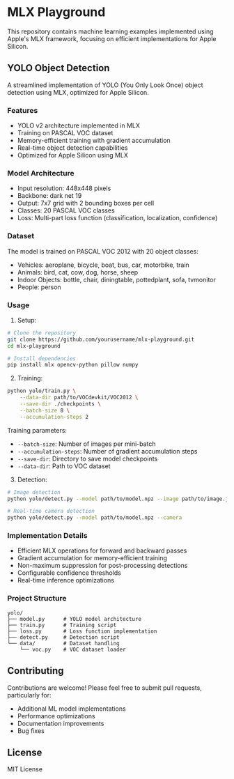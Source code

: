 # MLX Playground

This repository contains machine learning examples implemented using Apple's MLX framework, focusing on efficient implementations for Apple Silicon.

## YOLO Object Detection

A streamlined implementation of YOLO (You Only Look Once) object detection using MLX, optimized for Apple Silicon.

### Features
- YOLO v2 architecture implemented in MLX
- Training on PASCAL VOC dataset
- Memory-efficient training with gradient accumulation
- Real-time object detection capabilities
- Optimized for Apple Silicon using MLX

### Model Architecture
- Input resolution: 448x448 pixels
- Backbone: dark net 19
- Output: 7x7 grid with 2 bounding boxes per cell
- Classes: 20 PASCAL VOC classes
- Loss: Multi-part loss function (classification, localization, confidence)

### Dataset
The model is trained on PASCAL VOC 2012 with 20 object classes:
- Vehicles: aeroplane, bicycle, boat, bus, car, motorbike, train
- Animals: bird, cat, cow, dog, horse, sheep
- Indoor Objects: bottle, chair, diningtable, pottedplant, sofa, tvmonitor
- People: person

### Usage

1. Setup:
```bash
# Clone the repository
git clone https://github.com/yourusername/mlx-playground.git
cd mlx-playground

# Install dependencies
pip install mlx opencv-python pillow numpy
```

2. Training:
```bash
python yolo/train.py \
    --data-dir path/to/VOCdevkit/VOC2012 \
    --save-dir ./checkpoints \
    --batch-size 8 \
    --accumulation-steps 2
```

Training parameters:
- `--batch-size`: Number of images per mini-batch
- `--accumulation-steps`: Number of gradient accumulation steps
- `--save-dir`: Directory to save model checkpoints
- `--data-dir`: Path to VOC dataset

3. Detection:
```bash
# Image detection
python yolo/detect.py --model path/to/model.npz --image path/to/image.jpg

# Real-time camera detection
python yolo/detect.py --model path/to/model.npz --camera
```

### Implementation Details
- Efficient MLX operations for forward and backward passes
- Gradient accumulation for memory-efficient training
- Non-maximum suppression for post-processing detections
- Configurable confidence thresholds
- Real-time inference optimizations

### Project Structure
```
yolo/
├── model.py      # YOLO model architecture
├── train.py      # Training script
├── loss.py       # Loss function implementation
├── detect.py     # Detection script
└── data/         # Dataset handling
    └── voc.py    # VOC dataset loader
```

## Contributing

Contributions are welcome! Please feel free to submit pull requests, particularly for:
- Additional ML model implementations
- Performance optimizations
- Documentation improvements
- Bug fixes

## License

MIT License
